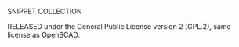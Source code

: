 SNIPPET COLLECTION 

RELEASED under the General Public License version 2 (GPL.2), same license as OpenSCAD.
